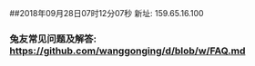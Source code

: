 ##2018年09月28日07时12分07秒 新址: 159.65.16.100
### 兔友常见问题及解答: https://github.com/wanggonging/d/blob/w/FAQ.md
